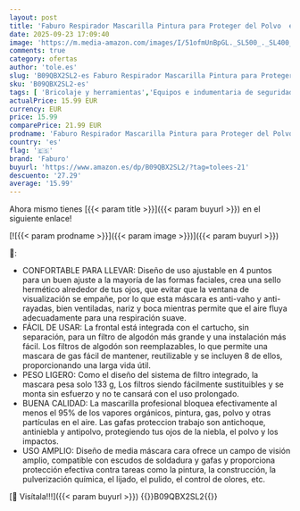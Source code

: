 ```yaml
---
layout: post
title: 'Faburo Respirador Mascarilla Pintura para Proteger del Polvo  el Gas  la Pintar Máscaras Respiratoria Reutilizable con Guantes  Filtro Carbon Activo y Gafas Proteccion Trabajo'
date: 2025-09-23 17:09:40
image: 'https://m.media-amazon.com/images/I/51ofmUnBpGL._SL500_._SL400_.jpg'
comments: true
category: ofertas
author: 'tole.es'
slug: 'B09QBX2SL2-es Faburo Respirador Mascarilla Pintura para Proteger del...'
sku: 'B09QBX2SL2-es'
tags: [ 'Bricolaje y herramientas','Equipos e indumentaria de seguridad','Mascarillas de seguridad con forma de copa antipolvo','Mascarillas y respiradores','Prevención y seguridad','faburo','mascarilla','🇪🇸', ]
actualPrice: 15.99 EUR
currency: EUR
price: 15.99
comparePrice: 21.99 EUR
prodname: 'Faburo Respirador Mascarilla Pintura para Proteger del Polvo  el Gas  la Pintar Máscaras Respiratoria Reutilizable con Guantes  Filtro Carbon Activo y Gafas Proteccion Trabajo'
country: 'es'
flag: '🇪🇸'
brand: 'Faburo'
buyurl: 'https://www.amazon.es/dp/B09QBX2SL2/?tag=tolees-21'
descuento: '27.29'
average: '15.99'
---
```


Ahora mismo tienes [{{< param title >}}]({{< param buyurl >}}) en el siguiente enlace!

[![{{< param prodname >}}]({{< param image >}})]({{< param buyurl >}})

🔎:

- CONFORTABLE PARA LLEVAR: Diseño de uso ajustable en 4 puntos para un buen ajuste a la mayoría de las formas faciales, crea una sello hermético alrededor de tus ojos, que evitar que la ventana de visualización se empañe, por lo que esta máscara es anti-vaho y anti-rayadas, bien ventiladas, nariz y boca mientras permite que el aire fluya adecuadamente para una respiración suave.
- FÁCIL DE USAR: La frontal está integrada con el cartucho, sin separación, para un filtro de algodón más grande y una instalación más fácil. Los filtros de algodón son reemplazables, lo que permite una mascara de gas fácil de mantener, reutilizable y se incluyen 8 de ellos, proporcionando una larga vida útil.
- PESO LIGERO: Como el diseño del sistema de filtro integrado, la mascara pesa solo 133 g, Los filtros siendo fácilmente sustituibles y se monta sin esfuerzo y no te cansará con el uso prolongado.
- BUENA CALIDAD: La mascarilla profesional bloquea efectivamente al menos el 95% de los vapores orgánicos, pintura, gas, polvo y otras partículas en el aire. Las gafas proteccion trabajo son antichoque, antiniebla y antipolvo, protegiendo tus ojos de la niebla, el polvo y los impactos.
- USO AMPLIO: Diseño de media máscara cara ofrece un campo de visión amplio, compatible con escudos de soldadura y gafas y proporciona protección efectiva contra tareas como la pintura, la construcción, la pulverización química, el lijado, el pulido, el control de olores, etc.

[🛒 Visítala!!!]({{< param buyurl >}})
{{<world>}}B09QBX2SL2{{</world>}}
